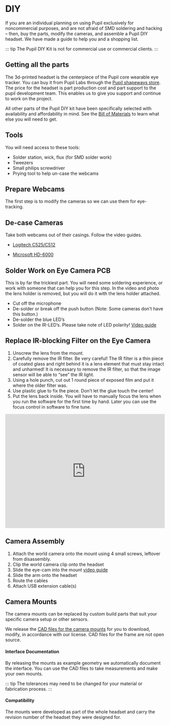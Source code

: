 # DIY

If you are an individual planning on using Pupil exclusively for noncommercial purposes, and are not afraid of SMD soldering and hacking – then, buy the parts, modify the cameras, and assemble a Pupil DIY headset. We have made a guide to help you and a shopping list.

::: tip
The Pupil DIY Kit is not for commercial use or commercial clients.
:::

## Getting all the parts

The 3d-printed headset is the centerpiece of the Pupil core wearable eye tracker.
You can buy it from Pupil Labs through the [Pupil shapeways store](https://i.materialise.com/en/shop/designer/pupil-labs).
The price for the headset is part production cost and part support to the pupil development team. This enables us to give you support and continue to work on the project.

All other parts of the Pupil DIY kit have been specifically selected with availability and affordability in mind.
See the [Bill of Materials](https://docs.google.com/a/pupil-labs.com/spreadsheets/d/1NRv2WixyXNINiq1WQQVs5upn20jakKyEl1R8NObrTgU/pub?single=true&gid=0&output=html "Pupil Core DIY - bill of materials spreadsheet") to learn what else you will need to get.

## Tools
You will need access to these tools:

- Solder station, wick, flux (for SMD solder work)
- Tweezers
- Small philips screwdriver
- Prying tool to help un-case the webcams

## Prepare Webcams
The first step is to modify the cameras so we can use them for eye-tracking.

## De-case Cameras
Take both webcams out of their casings. Follow the video guides.

- [Logitech C525/C512](https://vimeo.com/59844059)


- [Microsoft HD-6000](https://vimeo.com/53005603)


## Solder Work on Eye Camera PCB
This is by far the trickiest part. You will need some soldering experience,
or work with someone that can help you for this step.
In the video and photo the lens holder is removed,
but you will do it with the lens holder attached.

- Cut off the microphone
- De-solder or break off the push button (Note: Some cameras don’t have this button.)
- De-solder the blue LED’s
- Solder on the IR-LED’s. Please take note of LED polarity! [Video guide](https://youtu.be/O-FAXldfq94 "Solder IR LEDs Pupil DIY")


## Replace IR-blocking Filter on the Eye Camera
1. Unscrew the lens from the mount.
1. Carefully remove the IR filter. Be very careful! The IR filter is a thin piece of coated glass and right behind it is a lens element that must stay intact and unharmed! It is necessary to remove the IR filter, so that the image sensor will be able to “see” the IR light.
1. Using a hole punch, cut out 1 round piece of exposed film and put it where the older filter was.
1. Use plastic glue to fix the piece. Don’t let the glue touch the center!
1. Put the lens back inside. You will have to manually focus the lens when you run the software for the first time by hand. Later you can use the focus control in software to fine tune.

<div>
  <iframe src="https://player.vimeo.com/video/59844058" width="100%" height="360" frameborder="0" allow="autoplay; fullscreen" 
  allowfullscreen></iframe>
</div>

## Camera Assembly
1. Attach the world camera onto the mount using 4 small screws, leftover from disassembly.
1. Clip the world camera clip onto the headset
1. Slide the eye-cam into the mount [video guide](https://youtu.be/wkV9Ye7psP4 "Pupil DIY: Attach eye camera")
1. Slide the arm onto the headset
1. Route the cables
1. Attach USB extension cable(s)

## Camera Mounts
The camera mounts can be replaced by custom build parts that suit your specific camera setup or other sensors.

We release the [CAD files for the camera mounts](https://github.com/pupil-labs/pupil-geometry) for you to download, modify, in accordance with our license. CAD files for the frame are not open source.

#### Interface Documentation
By releasing the mounts as example geometry we automatically document the interface. You can use the CAD files to take measurements and make your own mounts.

::: tip
The tolerances may need to be changed for your material or fabrication process.
:::

#### Compatibility
The mounts were developed as part of the whole headset and carry the revision number of the headset they were designed for.


